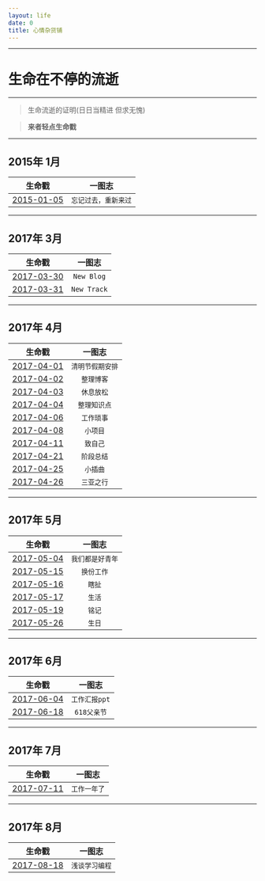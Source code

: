 ```yaml
---
layout: life
date: 0
title: 心情杂货铺
---
```


-----------------------------------------------


# 生命在不停的流逝

******
> 生命流逝的证明(日日当精进 但求无愧)

> **来者轻点生命戳**

******

<div class='lifelog'>
<h2 id="section-20">2015年 1月</h2>
<table>
  <thead>
    <tr>
      <th style="text-align: center">生命戳</th>
      <th style="text-align: center">一图志</th>
    </tr>
  </thead>
  <tbody>
	 <tr>
	  <td style="text-align: center"><a href="/life/2015/1/2015-01-05.html">2015-01-05</a></td>
	  <td style="text-align: center"><code class="highlighter-rouge">忘记过去，重新来过</code></td>
	</tr>
  </tbody>
</table>
</div>

******

<div class='lifelog'>
<h2 id="section-20">2017年 3月</h2>
<table>
  <thead>
    <tr>
      <th style="text-align: center">生命戳</th>
      <th style="text-align: center">一图志</th>
    </tr>
  </thead>
  <tbody>
	 <tr>
	  <td style="text-align: center"><a href="/life/2017/3/2017-03-30.html">2017-03-30</a></td>
	  <td style="text-align: center"><code class="highlighter-rouge">New Blog</code></td>
	</tr>
    <tr>
      <td style="text-align: center"><a href="/life/2017/3/2017-03-31.html">2017-03-31</a></td>
      <td style="text-align: center"><code class="highlighter-rouge">New Track</code></td>
    </tr>	

  </tbody>
</table>
</div>

******

<div class='lifelog'>
<h2 id="section-20">2017年 4月</h2>
<table>
  <thead>
    <tr>
      <th style="text-align: center">生命戳</th>
      <th style="text-align: center">一图志</th>
    </tr>
  </thead>
    <tbody>
	 <tr>
	  <td style="text-align: center"><a href="/life/2017/4/2017-04-01.html">2017-04-01</a></td>
	  <td style="text-align: center"><code class="highlighter-rouge">清明节假期安排</code></td>
	</tr>
	<tr>
	  <td style="text-align: center"><a href="/life/2017/4/2017-04-02.html">2017-04-02</a></td>
	  <td style="text-align: center"><code class="highlighter-rouge">整理博客</code></td>
	</tr>
	<tr>
	  <td style="text-align: center"><a href="/life/2017/4/2017-04-03.html">2017-04-03</a></td>
	  <td style="text-align: center"><code class="highlighter-rouge">休息放松</code></td>
	</tr>
	<tr>
	  <td style="text-align: center"><a href="/life/2017/4/2017-04-04.html">2017-04-04</a></td>
	  <td style="text-align: center"><code class="highlighter-rouge">整理知识点</code></td>
	</tr>
	<tr>
	  <td style="text-align: center"><a href="/life/2017/4/2017-04-06.html">2017-04-06</a></td>
	  <td style="text-align: center"><code class="highlighter-rouge">工作琐事</code></td>
	</tr>
	<tr>
	  <td style="text-align: center"><a href="/life/2017/4/2017-04-08.html">2017-04-08</a></td>
	  <td style="text-align: center"><code class="highlighter-rouge">小项目</code></td>
	</tr>
	<tr>
	  <td style="text-align: center"><a href="/life/2017/4/2017-04-11.html">2017-04-11</a></td>
	  <td style="text-align: center"><code class="highlighter-rouge">致自己</code></td>
	</tr>
	<tr>
	  <td style="text-align: center"><a href="/life/2017/4/2017-04-21.html">2017-04-21</a></td>
	  <td style="text-align: center"><code class="highlighter-rouge">阶段总结</code></td>
	</tr>
	<tr>
	  <td style="text-align: center"><a href="/life/2017/4/2017-04-25.html">2017-04-25</a></td>
	  <td style="text-align: center"><code class="highlighter-rouge">小插曲</code></td>
	</tr>
	<tr>
	  <td style="text-align: center"><a href="/life/2017/4/2017-04-26.html">2017-04-26</a></td>
	  <td style="text-align: center"><code class="highlighter-rouge">三亚之行</code></td>
	</tr>
  </tbody>
</table>
</div>

******

<div class='lifelog'>
<h2 id="section-20">2017年 5月</h2>
<table>
  <thead>
    <tr>
      <th style="text-align: center">生命戳</th>
      <th style="text-align: center">一图志</th>
    </tr>
  </thead>
  <tbody>
	 <tr>
	  <td style="text-align: center"><a href="/life/2017/5/2017-05-04.html">2017-05-04</a></td>
	  <td style="text-align: center"><code class="highlighter-rouge">我们都是好青年</code></td>
	</tr>	
	 <tr>
	  <td style="text-align: center"><a href="/life/2017/5/2017-05-15.html">2017-05-15</a></td>
	  <td style="text-align: center"><code class="highlighter-rouge">换份工作</code></td>
	</tr>
	<tr>
	  <td style="text-align: center"><a href="/life/2017/5/2017-05-16.html">2017-05-16</a></td>
	  <td style="text-align: center"><code class="highlighter-rouge">瞎扯</code></td>
	</tr>
	<tr>
	  <td style="text-align: center"><a href="/life/2017/5/2017-05-17.html">2017-05-17</a></td>
	  <td style="text-align: center"><code class="highlighter-rouge">生活</code></td>
	</tr>
	<tr>
	  <td style="text-align: center"><a href="/life/2017/5/2017-05-19.html">2017-05-19</a></td>
	  <td style="text-align: center"><code class="highlighter-rouge">铭记</code></td>
	</tr>
	<tr>
	  <td style="text-align: center"><a href="/life/2017/5/2017-05-26.html">2017-05-26</a></td>
	  <td style="text-align: center"><code class="highlighter-rouge">生日</code></td>
	</tr>
  </tbody>
</table>
</div>

******

<div class='lifelog'>
<h2 id="section-20">2017年 6月</h2>
<table>
  <thead>
    <tr>
      <th style="text-align: center">生命戳</th>
      <th style="text-align: center">一图志</th>
    </tr>
  </thead>
  <tbody>
	 <tr>
	  <td style="text-align: center"><a href="/life/2017/6/2017-06-04.html">2017-06-04</a></td>
	  <td style="text-align: center"><code class="highlighter-rouge">工作汇报ppt</code></td>
	</tr>
	 <tr>
	  <td style="text-align: center"><a href="/life/2017/6/2017-06-18.html">2017-06-18</a></td>
	  <td style="text-align: center"><code class="highlighter-rouge">618父亲节</code></td>
	</tr>	
  </tbody>
</table>
</div>

******

<div class='lifelog'>
<h2 id="section-20">2017年 7月</h2>
<table>
  <thead>
    <tr>
      <th style="text-align: center">生命戳</th>
      <th style="text-align: center">一图志</th>
    </tr>
  </thead>
  <tbody>
	 <tr>
	  <td style="text-align: center"><a href="/life/2017/7/2017-07-11.html">2017-07-11</a></td>
	  <td style="text-align: center"><code class="highlighter-rouge">工作一年了</code></td>
	</tr>	
  </tbody>
</table>
</div>

******

<div class='lifelog'>
<h2 id="section-20">2017年 8月</h2>
<table>
  <thead>
    <tr>
      <th style="text-align: center">生命戳</th>
      <th style="text-align: center">一图志</th>
    </tr>
  </thead>
  <tbody>
	 <tr>
	  <td style="text-align: center"><a href="/life/2017/8/2017-08-18.html">2017-08-18</a></td>
	  <td style="text-align: center"><code class="highlighter-rouge">浅谈学习编程</code></td>
	</tr>	
  </tbody>
</table>
</div>
